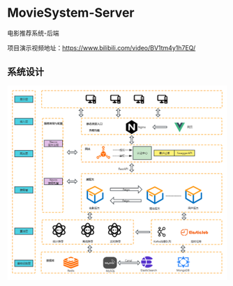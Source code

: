 # MovieSystem-Server
电影推荐系统-后端

项目演示视频地址：https://www.bilibili.com/video/BV1tm4y1h7EQ/

## 系统设计

![image](img/system_design.png)
